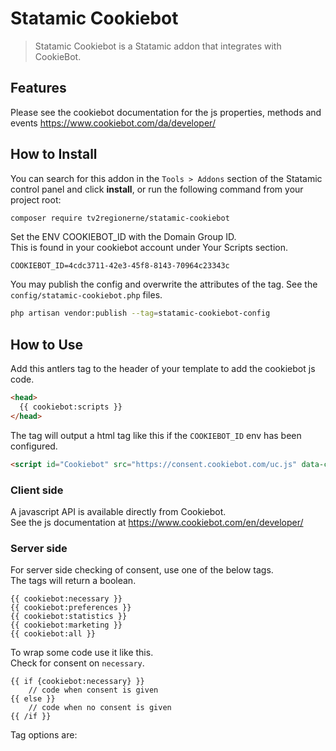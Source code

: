 # Statamic Cookiebot

> Statamic Cookiebot is a Statamic addon that integrates with CookieBot.

## Features

Please see the cookiebot documentation for the js properties, methods and events 
https://www.cookiebot.com/da/developer/

## How to Install

You can search for this addon in the `Tools > Addons` section of the Statamic control panel and click **install**, or run the following command from your project root:

``` bash
composer require tv2regionerne/statamic-cookiebot
```

Set the ENV COOKIEBOT_ID with the Domain Group ID.  
This is found in your cookiebot account under Your Scripts section.
```dotenv
COOKIEBOT_ID=4cdc3711-42e3-45f8-8143-70964c23343c
```

You may publish the config and overwrite the attributes of the tag.
See the `config/statamic-cookiebot.php` files.

```bash
php artisan vendor:publish --tag=statamic-cookiebot-config
```

## How to Use

Add this antlers tag to the header of your template to add the cookiebot js code.  
```html
<head>
  {{ cookiebot:scripts }}
</head>
```
The tag will output a html tag like this if the `COOKIEBOT_ID` env has been configured.
```html
<script id="Cookiebot" src="https://consent.cookiebot.com/uc.js" data-cbid="00000000-0000-0000-0000-000000000000">
```

### Client side
A javascript API is available directly from Cookiebot.  
See the js documentation at https://www.cookiebot.com/en/developer/ 

### Server side 

For server side checking of consent, use one of the below tags.  
The tags will return a boolean.
```antlers
{{ cookiebot:necessary }}
{{ cookiebot:preferences }}
{{ cookiebot:statistics }}
{{ cookiebot:marketing }}
{{ cookiebot:all }}
```
To wrap some code use it like this.  
Check for consent on `necessary`.
```antlers
{{ if {cookiebot:necessary} }}
    // code when consent is given
{{ else }}
    // code when no consent is given
{{ /if }}
```

Tag options are:
